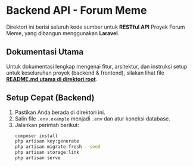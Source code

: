 # Backend API - Forum Meme

Direktori ini berisi seluruh kode sumber untuk **RESTful API** Proyek Forum Meme, yang dibangun menggunakan **Laravel**.

## Dokumentasi Utama

Untuk dokumentasi lengkap mengenai fitur, arsitektur, dan instruksi setup untuk keseluruhan proyek (backend & frontend), silakan lihat file [**README.md utama di direktori root**](../README.md).

## Setup Cepat (Backend)

1.  Pastikan Anda berada di direktori ini.
2.  Salin file `.env.example` menjadi `.env` dan atur koneksi database.
3.  Jalankan perintah berikut:
    ```bash
    composer install
    php artisan key:generate
    php artisan migrate:fresh --seed
    php artisan storage:link
    php artisan serve
    ```
